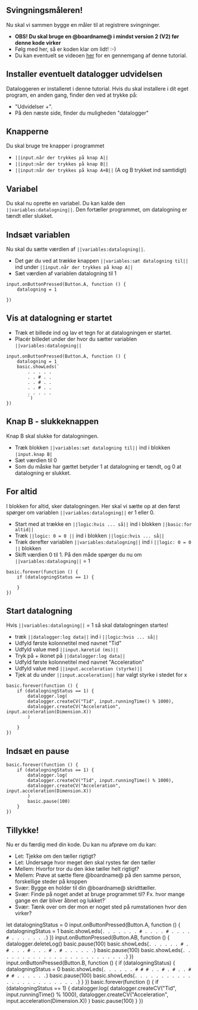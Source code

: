 ## Svingningsmåleren! 
Nu skal vi sammen bygge en måler til at registrere svingninger. 

* **OBS! Du skal bruge en @boardname@ i mindst version 2 (V2) før denne kode virker** 
* Følg med her, så er koden klar om lidt! :-) 
* Du kan eventuelt se videoen [her](http://example.com "testvideoen") for en gennemgang af denne tutorial.

## Installer eventuelt datalogger udvidelsen
Dataloggeren er installeret i denne tutorial. Hvis du skal installere i dit eget program, en anden gang, finder den ved at trykke på:
* "Udvidelser +". 
* På den næste side, finder du muligheden "datalogger"

## Knapperne
Du skal bruge tre knapper i programmet 
* `||input.når der trykkes på knap A||` 
* `||input:når der trykkes på knap B||` 
* `||input:når der trykkes på knap A+B||` (A og B trykket ind samtidigt) 

## Variabel 
Du skal nu oprette en variabel. Du kan kalde den `||variables:datalogning||`. Den fortæller programmet, om datalogning er tændt eller slukket. 

## Indsæt variablen 
Nu skal du sætte værdien af `||variables:datalogning||`. 
* Det gør du ved at trække knappen `||variables:sæt datalogning til||` ind under `||input.når der trykkes på knap A||`
* Sæt værdien af variablen datalogning til 1

```blocks
input.onButtonPressed(Button.A, function () {
    datalogning = 1
    
})
```

## Vis at datalogning er startet
* Træk et billede ind og lav et tegn for at datalogningen er startet. 
* Placér billedet under der hvor du sætter variablen `||variables:datalogning||`

```blocks
input.onButtonPressed(Button.A, function () {
    datalogning = 1
    basic.showLeds(`
        . . . . .
        . . # . .
        . . # . .
        . . # . .
        . . . . .
        `)
})
```

## Knap B - slukkeknappen
Knap B skal slukke for datalogningen. 
* Træk blokken `||variables:sæt datalogning til||` ind i blokken `|input.knap B|`
* Sæt værdien til 0
* Som du måske har gættet betyder 1 at datalogning er tændt, og 0 at datalogning er slukket.

## For altid
I blokken for altid, sker datalogningen. Her skal vi sætte op at den først spørger om variablen `||variables:datalogning||` er 1 eller 0. 
* Start med at trække en `||logic:hvis ... så||` ind i blokken `||basic:for altid||`
* Træk `||logic: 0 = 0 ||` ind i blokken `||logic:hvis ... så||` 
* Træk derefter variablen `||variables:datalogning||` ind i `||logic: 0 = 0 ||` blokken
* Skift værdien 0 til 1. På den måde spørger du nu om `||variables:datalogning||` = 1

```blocks
basic.forever(function () {
    if (datalogningStatus == 1) {

    }
})
```

## Start datalogning
Hvis `||variables:datalogning||` = 1 så skal datalogningen startes! 
* træk `||datalogger:log data||` ind i `||logic:hvis ... så||`
* Udfyld første kolonnetitel med navnet "Tid" 
* Udfyld value med `||input.køretid (ms)||`
* Tryk på + ikonet på `||datalogger:log data||`
* Udfyld første kolonnetitel med navnet "Acceleration" 
* Udfyld value med `||input.acceleration (styrke)||`
* Tjek at du under `||input.acceleration||` har valgt styrke i stedet for x 
 
```blocks
basic.forever(function () {
    if (datalogningStatus == 1) {
        datalogger.log(
        datalogger.createCV("Tid", input.runningTime() % 1000),
        datalogger.createCV("Acceleration", input.acceleration(Dimension.X))
        )
   
    }
})
```


## Indsæt en pause
```blocks
basic.forever(function () {
    if (datalogningStatus == 1) {
        datalogger.log(
        datalogger.createCV("Tid", input.runningTime() % 1000),
        datalogger.createCV("Acceleration", input.acceleration(Dimension.X))
        )
        basic.pause(100)
    }
})
```



 

## Tillykke!
Nu er du færdig med din kode. Du kan nu afprøve om du kan: 
* Let: Tjekke om den tæller rigtigt?
* Let: Undersøge hvor meget den skal rystes før den tæller
* Mellem: Hvorfor tror du den ikke tæller helt rigtigt?
* Mellem: Prøve at sætte flere @boardname@ på den samme person, forskellige steder på kroppen
* Svær: Bygge en holder til din @boardname@ skridttæller.
* Svær: Finde på noget andet at bruge programmet til? Fx. hvor mange gange en dør bliver åbnet og lukket?`
* Svær: Tænk over om der mon er noget sted på rumstationen hvor den virker?


let datalogningStatus = 0
input.onButtonPressed(Button.A, function () {
    datalogningStatus = 1
    basic.showLeds(`
        . . . . .
        . . # . .
        . . # . .
        . . # . .
        . . . . .
        `)
})
input.onButtonPressed(Button.AB, function () {
    datalogger.deleteLog()
    basic.pause(100)
    basic.showLeds(`
        . . . . .
        . # . # .
        . . # . .
        . # . # .
        . . . . .
        `)
    basic.pause(100)
    basic.showLeds(`
        . . . . .
        . . . . .
        . . . . .
        . . . . .
        . . . . .
        `)
})
input.onButtonPressed(Button.B, function () {
    if (datalogningStatus) {
        datalogningStatus = 0
        basic.showLeds(`
            . . . . .
            . # # # .
            . # . # .
            . # # # .
            . . . . .
            `)
        basic.pause(100)
        basic.showLeds(`
            . . . . .
            . . . . .
            . . . . .
            . . . . .
            . . . . .
            `)
    }
})
basic.forever(function () {
    if (datalogningStatus == 1) {
        datalogger.log(
        datalogger.createCV("Tid", input.runningTime() % 1000),
        datalogger.createCV("Acceleration", input.acceleration(Dimension.X))
        )
        basic.pause(100)
    }
})
